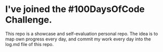 # I've joined the #100DaysOfCode Challenge.

This repo is a showcase and self-evaluation personal repo. The idea is to map own progress every day, and commit my work every day into the log.md file of this repo.
